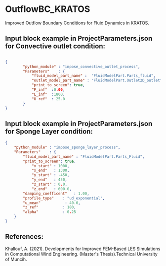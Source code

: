 # OutflowBC_KRATOS
Improved Outflow Boundary Conditions for Fluid Dynamics in KRATOS. 

## Input block example in ProjectParameters.json for Convective outlet condition:

```json

{
        "python_module" : "impose_convective_outlet_process",
        "Parameters"    : {
            "fluid_model_part_name" :  "FluidModelPart.Parts_fluid",
            "outlet_model_part_name" : "FluidModelPart.Outlet2D_outlet",
            "print_to_screen": true,
            "P_inf"  :0.00,
            "L_inf"  :1800,
            "U_ref"  : 25.0
        }
}

```

## Input block example in ProjectParameters.json for Sponge Layer condition:

```json
{
    "python_module" : "impose_sponge_layer_process",
    "Parameters"    : {
        "fluid_model_part_name" : "FluidModelPart.Parts_Fluid",
        "print_to_screen": true,
            "x_start" : 1000,
            "x_end"   : 1300,
            "y_start" : -450,
            "y_end"   : 450,
            "z_start" : 0.0,
            "z_end"   : 600.0,
        "damping_coefficent"   : 1.00,
        "profile_type"    : "ud_exponential",
        "u_mean"           : 40.0,
        "z_ref"           : 180,
        "alpha"           : 0.25
    }
}
```
## References:
Khallouf, A. (2021). Developments for Improved FEM-Based LES Simulations in Computational Wind Engineering. (Master's Thesis).Technical University of Muncih. 

